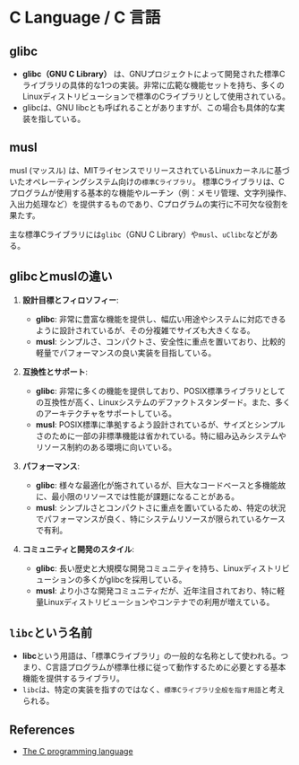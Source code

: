 # C Language / C 言語

## glibc

- **glibc（GNU C Library）** は、GNUプロジェクトによって開発された標準Cライブラリの具体的な1つの実装。非常に広範な機能セットを持ち、多くのLinuxディストリビューションで標準のCライブラリとして使用されている。
- glibcは、GNU libcとも呼ばれることがありますが、この場合も具体的な実装を指している。

## musl

musl (マッスル) は、MITライセンスでリリースされているLinuxカーネルに基づいたオペレーティングシステム向けの`標準Cライブラリ`。
標準Cライブラリは、Cプログラムが使用する基本的な機能やルーチン（例：メモリ管理、文字列操作、入出力処理など）を提供するものであり、Cプログラムの実行に不可欠な役割を果たす。

主な標準Cライブラリには`glibc`（GNU C Library）や`musl`、`uClibc`などがある。

## glibcとmuslの違い

1. **設計目標とフィロソフィー**:
   - **glibc**: 非常に豊富な機能を提供し、幅広い用途やシステムに対応できるように設計されているが、その分複雑でサイズも大きくなる。
   - **musl**: シンプルさ、コンパクトさ、安全性に重点を置いており、比較的軽量でパフォーマンスの良い実装を目指している。

2. **互換性とサポート**:
   - **glibc**: 非常に多くの機能を提供しており、POSIX標準ライブラリとしての互換性が高く、Linuxシステムのデファクトスタンダード。また、多くのアーキテクチャをサポートしている。
   - **musl**: POSIX標準に準拠するよう設計されているが、サイズとシンプルさのために一部の非標準機能は省かれている。特に組み込みシステムやリソース制約のある環境に向いている。

3. **パフォーマンス**:
   - **glibc**: 様々な最適化が施されているが、巨大なコードベースと多機能故に、最小限のリソースでは性能が課題になることがある。
   - **musl**: シンプルさとコンパクトさに重点を置いているため、特定の状況でパフォーマンスが良く、特にシステムリソースが限られているケースで有利。

4. **コミュニティと開発のスタイル**:
   - **glibc**: 長い歴史と大規模な開発コミュニティを持ち、Linuxディストリビューションの多くがglibcを採用している。
   - **musl**: より小さな開発コミュニティだが、近年注目されており、特に軽量Linuxディストリビューションやコンテナでの利用が増えている。

## `libc`という名前

- **libc**という用語は、「標準Cライブラリ」の一般的な名称として使われる。つまり、C言語プログラムが標準仕様に従って動作するために必要とする基本機能を提供するライブラリ。
- `libc`は、特定の実装を指すのではなく、`標準Cライブラリ全般を指す用語`と考えられる。

## References

- [The C programming language](https://www.c-language.org/)
